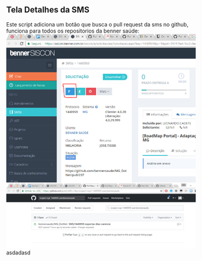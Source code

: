 ## Tela Detalhes da SMS

Este script adiciona um botão que busca o pull request da sms no github, funciona para todos os repositorios da benner saúde:
  ![Detalhes SMS](botao-pr.PNG)
  ![Github](busca-github.PNG)
asdadasd
